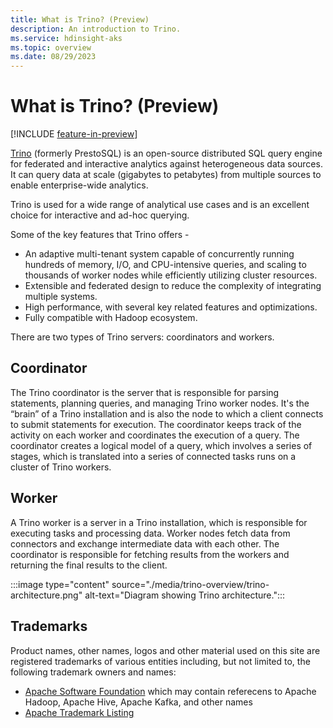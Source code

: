 ```yaml
---
title: What is Trino? (Preview)
description: An introduction to Trino.
ms.service: hdinsight-aks
ms.topic: overview
ms.date: 08/29/2023
---
```


# What is Trino? (Preview)

[!INCLUDE [feature-in-preview](../includes/feature-in-preview.md)]

[Trino](https://trino.io/docs/current/overview.html) (formerly PrestoSQL) is an open-source distributed SQL query engine for federated and interactive analytics against heterogeneous data sources. It can query data at scale (gigabytes to petabytes) from multiple sources to enable enterprise-wide analytics.

Trino is used for a wide range of analytical use cases and is an excellent choice for interactive and ad-hoc querying. 

Some of the key features that Trino offers -

* An adaptive multi-tenant system capable of concurrently running hundreds of memory, I/O, and CPU-intensive queries, and scaling to thousands of worker nodes while efficiently utilizing cluster resources.
* Extensible and federated design to reduce the complexity of integrating multiple systems.
* High performance, with several key related features and optimizations.
* Fully compatible with Hadoop ecosystem. 

There are two types of Trino servers: coordinators and workers. 

## Coordinator

The Trino coordinator is the server that is responsible for parsing statements, planning queries, and managing Trino worker nodes. It's the “brain” of a Trino installation and is also the node to which a client connects to submit statements for execution. The coordinator keeps track of the activity on each worker and coordinates the execution of a query. The coordinator creates a logical model of a query, which involves a series of stages, which is translated into a series of connected tasks runs on a cluster of Trino workers.

## Worker

A Trino worker is a server in a Trino installation, which is responsible for executing tasks and processing data. Worker nodes fetch data from connectors and exchange intermediate data with each other. The coordinator is responsible for fetching results from the workers and returning the final results to the client.

:::image type="content" source="./media/trino-overview/trino-architecture.png" alt-text="Diagram showing Trino architecture.":::

## Trademarks

Product names, other names, logos and other material used on this site are registered trademarks of various entities including, but not limited to, the following trademark owners and names:
- [Apache Software Foundation](https://apache.org/) which may contain referecens to Apache Hadoop, Apache Hive, Apache Kafka, and other names
- [Apache Trademark Listing](https://www.apache.org/foundation/marks/list/)


